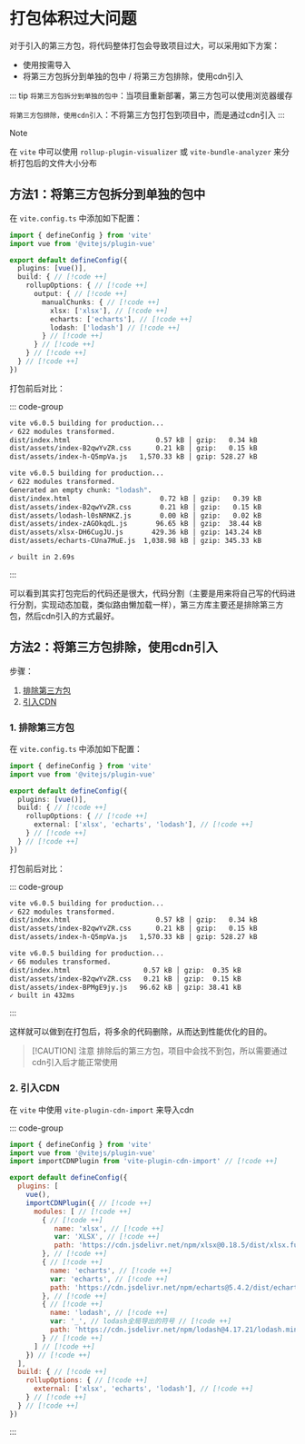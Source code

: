 # 打包体积过大问题

对于引入的第三方包，将代码整体打包会导致项目过大，可以采用如下方案：

- 使用按需导入
- 将第三方包拆分到单独的包中 / 将第三方包排除，使用cdn引入

::: tip
`将第三方包拆分到单独的包中`：当项目重新部署，第三方包可以使用浏览器缓存

`将第三方包排除，使用cdn引入`：不将第三方包打包到项目中，而是通过cdn引入
:::

> [!NOTE]
> 在 `vite` 中可以使用 `rollup-plugin-visualizer` 或 `vite-bundle-analyzer` 来分析打包后的文件大小分布

## 方法1：将第三方包拆分到单独的包中

在 `vite.config.ts` 中添加如下配置：

```ts
import { defineConfig } from 'vite'
import vue from '@vitejs/plugin-vue'

export default defineConfig({
  plugins: [vue()],
  build: { // [!code ++]
    rollupOptions: { // [!code ++]
      output: { // [!code ++]
        manualChunks: { // [!code ++]
          xlsx: ['xlsx'], // [!code ++]
          echarts: ['echarts'], // [!code ++]
          lodash: ['lodash'] // [!code ++]
        } // [!code ++]
      } // [!code ++]
    } // [!code ++]
  } // [!code ++]
})
```

打包前后对比：

::: code-group

```bash [打包前]
vite v6.0.5 building for production...
✓ 622 modules transformed.
dist/index.html                     0.57 kB │ gzip:   0.34 kB
dist/assets/index-B2qwYvZR.css      0.21 kB │ gzip:   0.15 kB
dist/assets/index-h-Q5mpVa.js   1,570.33 kB │ gzip: 528.27 kB
```

```bash [打包后]
vite v6.0.5 building for production...
✓ 622 modules transformed.
Generated an empty chunk: "lodash".
dist/index.html                      0.72 kB │ gzip:   0.39 kB
dist/assets/index-B2qwYvZR.css       0.21 kB │ gzip:   0.15 kB
dist/assets/lodash-l0sNRNKZ.js       0.00 kB │ gzip:   0.02 kB
dist/assets/index-zAGOkqdL.js       96.65 kB │ gzip:  38.44 kB
dist/assets/xlsx-DH6CugJU.js       429.36 kB │ gzip: 143.24 kB
dist/assets/echarts-CUna7MuE.js  1,038.98 kB │ gzip: 345.33 kB

✓ built in 2.69s
```

:::

可以看到其实打包完后的代码还是很大，代码分割（主要是用来将自己写的代码进行分割，实现动态加载，类似路由懒加载一样），第三方库主要还是排除第三方包，然后cdn引入的方式最好。

## 方法2：将第三方包排除，使用cdn引入

步骤：
1. [排除第三方包](#_1-排除第三方包)
2. [引入CDN](#_2-引入cdn)

### 1. 排除第三方包

在 `vite.config.ts` 中添加如下配置：

```ts
import { defineConfig } from 'vite'
import vue from '@vitejs/plugin-vue'

export default defineConfig({
  plugins: [vue()],
  build: { // [!code ++]
    rollupOptions: { // [!code ++]
      external: ['xlsx', 'echarts', 'lodash'], // [!code ++]
    } // [!code ++]
  } // [!code ++]
})
```

打包前后对比：

::: code-group

```bash [打包前]
vite v6.0.5 building for production...
✓ 622 modules transformed.
dist/index.html                     0.57 kB │ gzip:   0.34 kB
dist/assets/index-B2qwYvZR.css      0.21 kB │ gzip:   0.15 kB
dist/assets/index-h-Q5mpVa.js   1,570.33 kB │ gzip: 528.27 kB
```

```bash [打包后]
vite v6.0.5 building for production...
✓ 66 modules transformed.
dist/index.html                  0.57 kB │ gzip:  0.35 kB
dist/assets/index-B2qwYvZR.css   0.21 kB │ gzip:  0.15 kB
dist/assets/index-BPMgE9jy.js   96.62 kB │ gzip: 38.41 kB
✓ built in 432ms
```

:::

这样就可以做到在打包后，将多余的代码删除，从而达到性能优化的目的。

> [!CAUTION] 注意
> 排除后的第三方包，项目中会找不到包，所以需要通过cdn引入后才能正常使用

### 2. 引入CDN

在 `vite` 中使用 `vite-plugin-cdn-import` 来导入cdn

::: code-group

```js [vite.config.ts]
import { defineConfig } from 'vite'
import vue from '@vitejs/plugin-vue'
import importCDNPlugin from 'vite-plugin-cdn-import' // [!code ++]

export default defineConfig({
  plugins: [
    vue(),
    importCDNPlugin({ // [!code ++]
      modules: [ // [!code ++]
        { // [!code ++]
           name: 'xlsx', // [!code ++]
           var: 'XLSX', // [!code ++]
           path: 'https://cdn.jsdelivr.net/npm/xlsx@0.18.5/dist/xlsx.full.min.js' // [!code ++]
        }, // [!code ++]
        { // [!code ++]
          name: 'echarts', // [!code ++]
          var: 'echarts', // [!code ++]
          path: 'https://cdn.jsdelivr.net/npm/echarts@5.4.2/dist/echarts.min.js' // [!code ++]
        }, // [!code ++]
        { // [!code ++]
          name: 'lodash', // [!code ++]
          var: '_', // lodash全局导出的符号 // [!code ++]
          path: 'https://cdn.jsdelivr.net/npm/lodash@4.17.21/lodash.min.js' // [!code ++]
        } // [!code ++]
      ] // [!code ++]
    }) // [!code ++]
  ],
  build: { // [!code ++]
    rollupOptions: { // [!code ++]
      external: ['xlsx', 'echarts', 'lodash'], // [!code ++]
    } // [!code ++]
  } // [!code ++]
})
```
:::